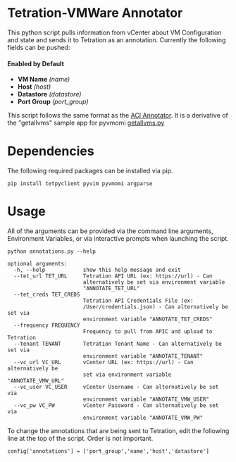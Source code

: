 # Tetration-VMWare Annotator

This python script pulls information from vCenter about VM Configuration and state and sends it to Tetration as an annotation.  Currently the following fields can be pushed:

#### Enabled by Default
* **VM Name** *(name)*
* **Host** *(host)*
* **Datastore** *(datastore)*
* **Port Group** *(port_group)*

This script follows the same format as the [ACI Annotator](https://www.github.com/CiscoSE/tet-aci-annotations).  It is a derivative of the "getallvms" sample app for pyvmomi [getallvms.py](https://github.com/vmware/pyvmomi/blob/master/sample/getallvms.py)

# Dependencies
The following required packages can be installed via pip.
```
pip install tetpyclient pyvim pyvmomi argparse
```
# Usage

All of the arguments can be provided via the command line arguments, Environment Variables, or via interactive prompts when launching the script.

```
python annotations.py --help

optional arguments:
  -h, --help            show this help message and exit
  --tet_url TET_URL     Tetration API URL (ex: https://url) - Can
                        alternatively be set via environment variable
                        "ANNOTATE_TET_URL"
  --tet_creds TET_CREDS
                        Tetration API Credentials File (ex:
                        /User/credentials.json) - Can alternatively be set via
                        environment variable "ANNOTATE_TET_CREDS"
  --frequency FREQUENCY
                        Frequency to pull from APIC and upload to Tetration
  --tenant TENANT       Tetration Tenant Name - Can alternatively be set via
                        environment variable "ANNOTATE_TENANT"
  --vc_url VC_URL       vCenter URL (ex: https://url) - Can alternatively be
                        set via environment variable "ANNOTATE_VMW_URL"
  --vc_user VC_USER     vCenter Username - Can alternatively be set via
                        environment variable "ANNOTATE_VMW_USER"
  --vc_pw VC_PW         vCenter Password - Can alternatively be set via
                        environment variable "ANNOTATE_VMW_PW"
```

To change the annotations that are being sent to Tetration, edit the following line at the top of the script.  Order is not important.

```
config['annotations'] = ['port_group','name','host','datastore']
```